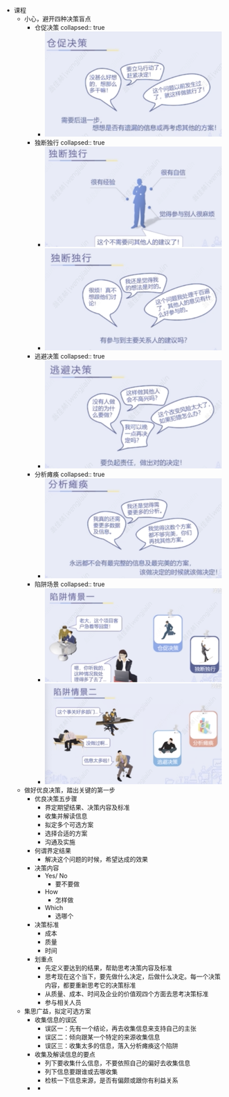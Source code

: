 - 课程
	- 小心，避开四种决策盲点
		- 仓促决策
		  collapsed:: true
			- ![image.png](../assets/image_1661000739245_0.png)
		- 独断独行
		  collapsed:: true
			- ![image.png](../assets/image_1661000767695_0.png)
			- ![image.png](../assets/image_1661000810991_0.png)
		- 逃避决策
		  collapsed:: true
			- ![image.png](../assets/image_1661000858209_0.png)
		- 分析瘫痪
		  collapsed:: true
			- ![image.png](../assets/image_1661000905034_0.png)
		- 陷阱场景
		  collapsed:: true
			- ![image.png](../assets/image_1661000970230_0.png)
			- ![image.png](../assets/image_1661000986933_0.png)
	- 做好优良决策，踏出关键的第一步
		- 优良决策五步骤
			- 界定期望结果、决策内容及标准
			- 收集并解读信息
			- 拟定多个可选方案
			- 选择合适的方案
			- 沟通及实施
		- 何谓界定结果
			- 解决这个问题的时候，希望达成的效果
		- 决策内容
			- Yes/ No
				- 要不要做
			- How
				- 怎样做
			- Which
				- 选哪个
		- 决策标准
			- 成本
			- 质量
			- 时间
		- 划重点
			- 先定义要达到的结果，帮助思考决策内容及标准
			- 思考现在这个当下，要先做什么决定，后做什么决定。每一个决策内容，都要重新思考它的决策标准
			- 从质量、成本、时间及企业的价值观四个方面去思考决策标准
			- 参与相关人员
	- 集思广益，拟定可选方案
		- 收集信息的误区
			- 误区一：先有一个结论，再去收集信息来支持自己的主张
			- 误区二：倾向跟某一个特定的来源收集信息
			- 误区三：收集太多的信息，落入分析瘫痪这个陷阱
		- 收集及解读信息的要点
			- 列下要收集什么信息，不要依照自己的偏好去收集信息
			- 列下信息要跟谁或去哪收集
			- 检核一下信息来源，是否有偏颇或跟你有利益关系
		-
			-